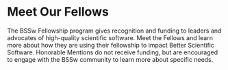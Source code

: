 # Meet Our Fellows

The BSSw Fellowship program gives recognition and funding to leaders and advocates of high-quality scientific software.  Meet the Fellows and learn more about how they are using their fellowship to impact Better Scientific Software.  Honorable Mentions do not receive funding, but are encouraged to engage with the BSSw community to learn more about specific needs.

<!---
Years presented: 2019, 2018
Input Fellows individually in Fellows subdirectory
--->
